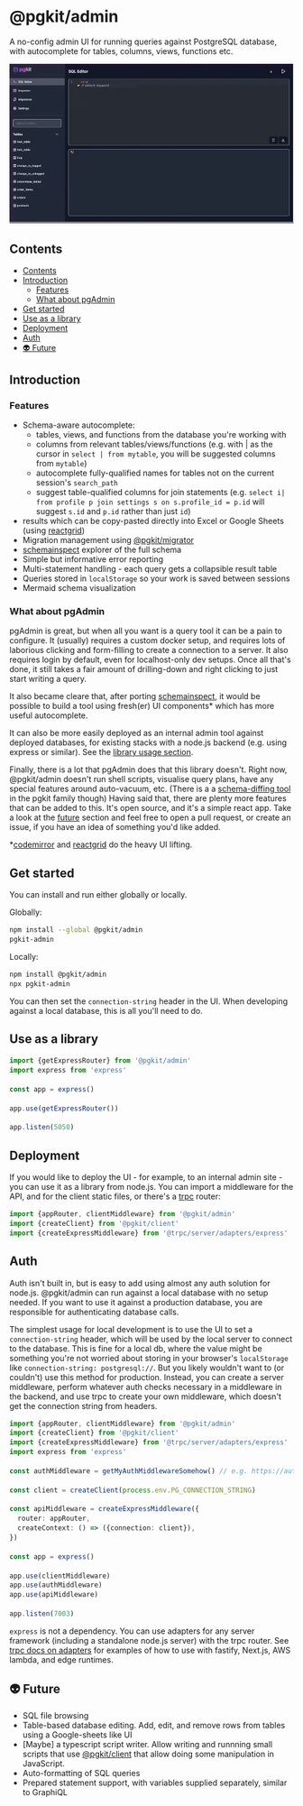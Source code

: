 # @pgkit/admin

A no-config admin UI for running queries against PostgreSQL database, with autocomplete for tables, columns, views, functions etc.

![demo](./gifs/demo.gif)

## Contents

<!-- codegen:start {preset: markdownTOC} -->
- [Contents](#contents)
- [Introduction](#introduction)
   - [Features](#features)
   - [What about pgAdmin](#what-about-pgadmin)
- [Get started](#get-started)
- [Use as a library](#use-as-a-library)
- [Deployment](#deployment)
- [Auth](#auth)
- [👽 Future](#-future)
<!-- codegen:end -->

## Introduction

### Features

- Schema-aware autocomplete:
  - tables, views, and functions from the database you're working with
  - columns from relevant tables/views/functions (e.g. with | as the cursor in `select | from mytable`, you will be suggested columns from `mytable`)
  - autocomplete fully-qualified names for tables not on the current session's `search_path`
  - suggest table-qualified columns for join statements (e.g. `select i| from profile p join settings s on s.profile_id = p.id` will suggest `s.id` and `p.id` rather than just `id`)
- results which can be copy-pasted directly into Excel or Google Sheets (using [reactgrid](https://reactgrid.com))
- Migration management using [@pgkit/migrator](https://npmjs.com/package/@pgkit/migrator)
- [schemainspect](https://npmjs.com/package/@pgkit/schemainspect) explorer of the full schema
- Simple but informative error reporting
- Multi-statement handling - each query gets a collapsible result table
- Queries stored in `localStorage` so your work is saved between sessions
- Mermaid schema visualization

### What about pgAdmin

pgAdmin is great, but when all you want is a query tool it can be a pain to configure. It (usually) requires a custom docker setup, and requires lots of laborious clicking and form-filling to create a connection to a server. It also requires login by default, even for localhost-only dev setups. Once all that's done, it still takes a fair amount of drilling-down and right clicking to just start writing a query.

It also became cleare that, after porting [schemainspect](https://npmjs.com/package/@pgkit/schemainspect), it would be possible to build a tool using fresh(er) UI components* which has more useful autocomplete.

It can also be more easily deployed as an internal admin tool against deployed databases, for existing stacks with a node.js backend (e.g. using express or similar). See the [library usage section](#use-as-a-library).

Finally, there is a lot that pgAdmin does that this library doesn't. Right now, @pgkit/admin doesn't run shell scripts, visualise query plans, have any special features around auto-vacuum, etc. (There is a a [schema-diffing tool](https://github.com/mmkal/slonik-tools/tree/HEAD/packages/migra#readme) in the pgkit family though) Having said that, there are plenty more features that can be added to this. It's open source, and it's a simple react app. Take a look at the [future](#future) section and feel free to open a pull request, or create an issue, if you have an idea of something you'd like added.

*[codemirror](https://codemirror.net) and [reactgrid](https://reactgrid.com) do the heavy UI lifting.

## Get started

You can install and run either globally or locally.

Globally:

```bash
npm install --global @pgkit/admin
pgkit-admin
```

Locally:

```bash
npm install @pgkit/admin
npx pgkit-admin
```

You can then set the `connection-string` header in the UI. When developing against a local database, this is all you'll need to do.

## Use as a library

```ts
import {getExpressRouter} from '@pgkit/admin'
import express from 'express'

const app = express()

app.use(getExpressRouter())

app.listen(5050)
```

## Deployment

If you would like to deploy the UI - for example, to an internal admin site - you can use it as a library from node.js. You can import a middleware for the API, and for the client static files, or there's a [trpc](https://trpc.io) router:

<!-- eslint-disable @typescript-eslint/no-unused-vars -->
```ts
import {appRouter, clientMiddleware} from '@pgkit/admin'
import {createClient} from '@pgkit/client'
import {createExpressMiddleware} from '@trpc/server/adapters/express'
```

## Auth

Auth isn't built in, but is easy to add using almost any auth solution for node.js. @pgkit/admin can run against a local database with no setup needed. If you want to use it against a production database, you are responsible for authenticating database calls.

The simplest usage for local development is to use the UI to set a `connection-string` header, which will be used by the local server to connect to the database. This is fine for a local db, where the value might be something you're not worried about storing in your browser's `localStorage` like `connection-string: postgresql://`. But you likely wouldn't want to (or couldn't) use this method for production. Instead, you can create a server middleware, perform whatever auth checks necessary in a middleware in the backend, and use trpc to create your own middleware, which doesn't get the connection string from headers.

```ts
import {appRouter, clientMiddleware} from '@pgkit/admin'
import {createClient} from '@pgkit/client'
import {createExpressMiddleware} from '@trpc/server/adapters/express'
import express from 'express'

const authMiddleware = getMyAuthMiddlewareSomehow() // e.g. https://authjs.dev/reference/express or https://clerk.com/docs/backend-requests/handling/nodejs

const client = createClient(process.env.PG_CONNECTION_STRING)

const apiMiddleware = createExpressMiddleware({
  router: appRouter,
  createContext: () => ({connection: client}),
})

const app = express()

app.use(clientMiddleware)
app.use(authMiddleware)
app.use(apiMiddleware)

app.listen(7003)
```

`express` is not a dependency. You can use adapters for any server framework (including a standalone node.js server) with the trpc router. See [trpc docs on adapters](https://trpc.io/docs/server/adapters) for examples of how to use with fastify, Next.js, AWS lambda, and edge runtimes.

## 👽 Future

- SQL file browsing
- Table-based database editing. Add, edit, and remove rows from tables using a Google-sheets like UI
- [Maybe] a typescript script writer. Allow writing and runnning small scripts that use [@pgkit/client](https://npmjs.com/package/@pgkit/client) that allow doing some manipulation in JavaScript.
- Auto-formatting of SQL queries
- Prepared statement support, with variables supplied separately, similar to GraphiQL
